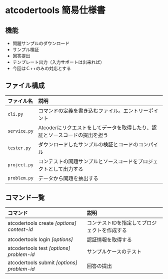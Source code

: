 # atcodertools 簡易仕様書

## 機能
* 問題サンプルのダウンロード
* サンプル検証
* 回答提出
* テンプレート出力（入力サポートは出来れば）
* 今回はＣ++のみの対応とする

## ファイル構成
|ファイル名|説明|
|:-|:-|
|`cli.py`|コマンドの定義を書き込むファイル。エントリーポイント|
|`service.py`|Atcoderにリクエストをしてデータを取得したり、認証とソースコードの提出を担う|
|`tester.py`|ダウンロードしたサンプルの検証とコードのコンパイル|
|`project.py`|コンテストの問題サンプルとソースコードをプロジェクトとして出力する|
|`problem.py`|データから問題を抽出する|

## コマンド一覧
|コマンド|説明|
|:-|:-|
|atcodertools create *[options] contest-id*|コンテストIDを指定してプロジェクトを作成する|
|atcodertools login *[options]*|認証情報を取得する|
|atcodertools test *[options] problem-id*|サンプルケースのテスト|
|atcodertools submit *[options] problem-id*|回答の提出|